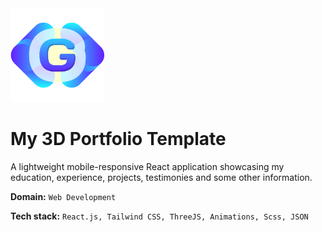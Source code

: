
<img src="https://github.com/eliterudy/my-portfolio-3d/blob/main/src/assets/logo.png" width="150" height="150">

# My 3D Portfolio Template

A lightweight mobile-responsive React application showcasing my education, experience, projects, testimonies and some other information.

**Domain:** `Web Development`

**Tech stack:** `React.js, Tailwind CSS, ThreeJS, Animations, Scss, JSON`
